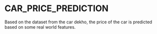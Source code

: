 # CAR_PRICE_PREDICTION
Based on the dataset from the car dekho, the price of the car is predicted based on some real world features.
